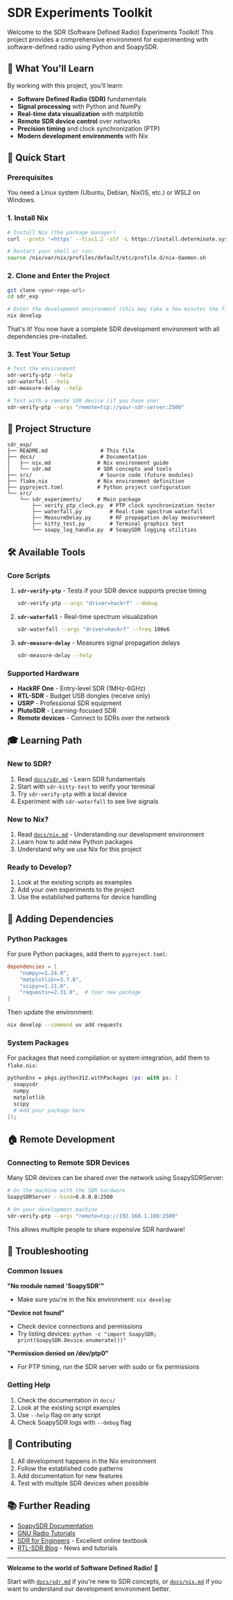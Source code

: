 # SDR Experiments Toolkit

Welcome to the SDR (Software Defined Radio) Experiments Toolkit! This project provides a comprehensive environment for experimenting with software-defined radio using Python and SoapySDR.

## 🎯 What You'll Learn

By working with this project, you'll learn:
- **Software Defined Radio (SDR)** fundamentals
- **Signal processing** with Python and NumPy
- **Real-time data visualization** with matplotlib
- **Remote SDR device control** over networks
- **Precision timing** and clock synchronization (PTP)
- **Modern development environments** with Nix

## 🚀 Quick Start

### Prerequisites

You need a Linux system (Ubuntu, Debian, NixOS, etc.) or WSL2 on Windows.

### 1. Install Nix

```bash
# Install Nix (the package manager)
curl --proto '=https' --tlsv1.2 -sSf -L https://install.determinate.systems/nix | sh -s -- install

# Restart your shell or run:
source /nix/var/nix/profiles/default/etc/profile.d/nix-daemon.sh
```

### 2. Clone and Enter the Project

```bash
git clone <your-repo-url>
cd sdr_exp

# Enter the development environment (this may take a few minutes the first time)
nix develop
```

That's it! You now have a complete SDR development environment with all dependencies pre-installed.

### 3. Test Your Setup

```bash
# Test the environment
sdr-verify-ptp --help
sdr-waterfall --help
sdr-measure-delay --help

# Test with a remote SDR device (if you have one)
sdr-verify-ptp --args "remote=tcp://your-sdr-server:2500"
```

## 📁 Project Structure

```
sdr_exp/
├── README.md                 # This file
├── docs/                     # Documentation
│   ├── nix.md               # Nix environment guide
│   └── sdr.md               # SDR concepts and tools
├── src/                      # Source code (future modules)
├── flake.nix                # Nix environment definition
├── pyproject.toml           # Python project configuration
└── src/
    └── sdr_experiments/     # Main package
        ├── verify_ptp_clock.py  # PTP clock synchronization tester
        ├── waterfall.py         # Real-time spectrum waterfall
        ├── MeasureDelay.py      # RF propagation delay measurement
        ├── kitty_test.py        # Terminal graphics test
        └── soapy_log_handle.py  # SoapySDR logging utilities
```

## 🛠️ Available Tools

### Core Scripts

1. **`sdr-verify-ptp`** - Tests if your SDR device supports precise timing
   ```bash
   sdr-verify-ptp --args "driver=hackrf" --debug
   ```

2. **`sdr-waterfall`** - Real-time spectrum visualization
   ```bash
   sdr-waterfall --args "driver=hackrf" --freq 100e6
   ```

3. **`sdr-measure-delay`** - Measures signal propagation delays
   ```bash
   sdr-measure-delay --help
   ```

### Supported Hardware

- **HackRF One** - Entry-level SDR (1MHz-6GHz)
- **RTL-SDR** - Budget USB dongles (receive only)
- **USRP** - Professional SDR equipment
- **PlutoSDR** - Learning-focused SDR
- **Remote devices** - Connect to SDRs over the network

## 🎓 Learning Path

### New to SDR?
1. Read [`docs/sdr.md`](docs/sdr.md) - Learn SDR fundamentals
2. Start with `sdr-kitty-test` to verify your terminal
3. Try `sdr-verify-ptp` with a local device
4. Experiment with `sdr-waterfall` to see live signals

### New to Nix?
1. Read [`docs/nix.md`](docs/nix.md) - Understanding our development environment
2. Learn how to add new Python packages
3. Understand why we use Nix for this project

### Ready to Develop?
1. Look at the existing scripts as examples
2. Add your own experiments to the project
3. Use the established patterns for device handling

## 🔧 Adding Dependencies

### Python Packages

For pure Python packages, add them to `pyproject.toml`:

```toml
dependencies = [
    "numpy>=1.24.0",
    "matplotlib>=3.7.0",
    "scipy>=1.11.0",
    "requests>=2.31.0",  # Your new package
]
```

Then update the environment:
```bash
nix develop --command uv add requests
```

### System Packages

For packages that need compilation or system integration, add them to `flake.nix`:

```nix
pythonEnv = pkgs.python312.withPackages (ps: with ps; [
  soapysdr
  numpy
  matplotlib
  scipy
  # Add your package here
]);
```

## 🏠 Remote Development

### Connecting to Remote SDR Devices

Many SDR devices can be shared over the network using SoapySDRServer:

```bash
# On the machine with the SDR hardware
SoapySDRServer --bind=0.0.0.0:2500

# On your development machine
sdr-verify-ptp --args "remote=tcp://192.168.1.100:2500"
```

This allows multiple people to share expensive SDR hardware!

## 🐛 Troubleshooting

### Common Issues

**"No module named 'SoapySDR'"**
- Make sure you're in the Nix environment: `nix develop`

**"Device not found"**
- Check device connections and permissions
- Try listing devices: `python -c "import SoapySDR; print(SoapySDR.Device.enumerate())"`

**"Permission denied on /dev/ptp0"**
- For PTP timing, run the SDR server with sudo or fix permissions

### Getting Help

1. Check the documentation in `docs/`
2. Look at the existing script examples
3. Use `--help` flag on any script
4. Check SoapySDR logs with `--debug` flag

## 🤝 Contributing

1. All development happens in the Nix environment
2. Follow the established code patterns
3. Add documentation for new features
4. Test with multiple SDR devices when possible

## 📚 Further Reading

- [SoapySDR Documentation](https://github.com/pothosware/SoapySDR/wiki)
- [GNU Radio Tutorials](https://wiki.gnuradio.org/index.php/Tutorials)
- [SDR for Engineers](https://pysdr.org/) - Excellent online textbook
- [RTL-SDR Blog](https://www.rtl-sdr.com/) - News and tutorials

---

**Welcome to the world of Software Defined Radio!** 🎉

Start with [`docs/sdr.md`](docs/sdr.md) if you're new to SDR concepts, or [`docs/nix.md`](docs/nix.md) if you want to understand our development environment better. 